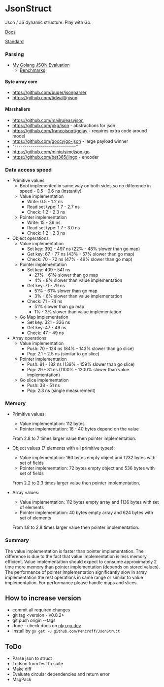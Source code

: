 # JsonStruct

Json / JS dynamic structure. Play with Go.

[Docs](https://pkg.go.dev/github.com/Pencroff/JsonStruct)

[Standard](https://www.ecma-international.org/publications-and-standards/standards/ecma-404/)

### Parsing

* [My Golang JSON Evaluation](https://medium.com/geekculture/my-golang-json-evaluation-20a9ca6ef79c)
  * [Benchmarks](https://github.com/slaise/GoJsonBenchmark)

#### Byte array core

* https://github.com/buger/jsonparser
* https://github.com/tidwall/gjson

#### Marshallers

* https://github.com/mailru/easyjson
* https://github.com/pkg/json - abstractions for json
* https://github.com/francoispqt/gojay - requires extra code around model
* https://github.com/goccy/go-json - large payload winner
* "-------------------------------"
* https://github.com/minio/simdjson-go
* https://github.com/bet365/jingo - encoder

### Data access speed

* Primitive values
  * Bool implemented in same way on both sides so no difference in speed - 0.5 - 0.6 ns (instantly)
  * Value implementation
    * Write: 0.5 - 1.2 ns
    * Read set type: 1.7 - 2.7 ns 
    * Check: 1.2 - 2.3 ns
  * Pointer implementation
    * Write: 15 - 36 ns
    * Read set type: 1.7 - 3.0 ns
    * Check: 1.2 - 2.3 ns
* Object operations
  * Value implementation
    * Set key: 392 - 497 ns (22% - 48% slower than go map)
    * Get key: 67 - 77 ns (43% - 57% slower than go map)
    * Check: 70 - 72 ns (47% - 49% slower than go map)
  * Pointer implementation
    * Set key: 409 - 541 ns
      * 27% - 61% slower than go map
      * 4% - 8% slower than value implementation
    * Get key: 71 - 79 ns
      * 51% - 61% slower than go map
      * 3% - 6% slower than value implementation
    * Check: 71 - 74 ns
      * 51% slower than go map
      * 1% - 3% slower than value implementation
  * Go Map implementation
    * Set key: 321 - 336 ns
    * Get key: 47 - 49 ns
    * Check: 47 - 49 ns
* Array operations
  * Value implementation
    * Push: 70 - 124 ns (84% - 143% slower than go slice)
    * Pop: 2.1 - 2.5 ns (similar to go slice)
  * Pointer implementation
    * Push: 91 - 132 ns (139% - 159% slower than go slice)
    * Pop: 29 - 31 ns (1100% - 1200% slower than value implementation)
  * Go slice implementation
    * Push: 38 - 51 ns
    * Pop: 2.3 ns (single measurement)

### Memory

* Primitive values:
  * Value implementation: 112 bytes
  * Pointer implementation: 16 - 40 bytes depend on the value
  
   From 2.8 to 7 times larger value then pointer implementation.

* Object values (7 elements with all primitive types):
    * Value implementation: 160 bytes empty object and 1232 bytes with set of fields 
    * Pointer implementation: 72 bytes empty object and 536 bytes with set of fields

     From 2.2 to 2.3 times larger value then pointer implementation.

* Array values:
    * Value implementation: 112 bytes empty array and 1136 bytes with set of elements
    * Pointer implementation: 40 bytes empty array and 624 bytes with set of elements

    From 1.8 to 2.8 times larger value then pointer implementation.

### Summary

The value implementation is faster than pointer implementation.
The difference is due to the fact that value implementation is less memory efficient.
Value implementation should expect to consume approximately 2 time more memory than pointer implementation (depends on stored values).
The performance of pointer implementation significantly slow in array implementation the rest operations in same range or similar to value implementation.
For performance please handle maps and slices.

## How to increase version

* commit all required changes
* git tag <version - v0.0.2>
* git push origin --tags
* done - check docs on [pkg.go.dev](https://pkg.go.dev/github.com/Pencroff/JsonStruct)
* install by `go get -u github.com/Pencroff/JsonStruct` 

## ToDo

* Parse json to struct
* ToJson from test to suite
* Make diff
* Evaluate circular dependencies and return error
* MsgPack
